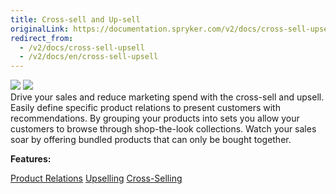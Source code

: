 ```yaml
---
title: Cross-sell and Up-sell
originalLink: https://documentation.spryker.com/v2/docs/cross-sell-upsell
redirect_from:
  - /v2/docs/cross-sell-upsell
  - /v2/docs/en/cross-sell-upsell
---
```


<div class='feature-text'>
    <div class='feature-images'>
    <img class="light-mode" src="https://spryker.s3.eu-central-1.amazonaws.com/docs/Document+360/Capabilities+icons/light/Cross-sell+and+Up-sell.svg"/>
    <img class="dark-mode" src="https://spryker.s3.eu-central-1.amazonaws.com/docs/Document+360/Capabilities+icons/dark/Cross-sell+and+Up-sell.svg"/>
    </div>
    <div class="feature-text-wrap">
Drive your sales and reduce marketing spend with the cross-sell and upsell. Easily define specific product relations to present customers with recommendations. By grouping your products into sets you allow your customers to browse through shop-the-look collections. Watch your sales soar by offering bundled products that can only be bought together.


**Features:**

<div>
<a class="feature-link" href="https://documentation.spryker.com/v2/docs/product-relations">Product Relations</a>    
<a class="feature-link" href="https://documentation.spryker.com/v2/docs/upsell">Upselling</a>
<a class="feature-link" href="https://documentation.spryker.com/v2/docs/cross-sell">Cross-Selling</a>
</div>

